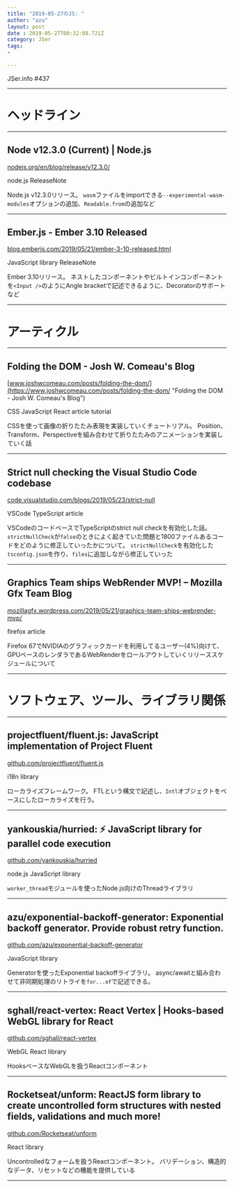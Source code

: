 ```yaml
---
title: "2019-05-27のJS: "
author: "azu"
layout: post
date : 2019-05-27T00:32:08.721Z
category: JSer
tags:
-

---
```


JSer.info #437

----

<h1 class="site-genre">ヘッドライン</h1>

----

## Node v12.3.0 (Current) | Node.js
[nodejs.org/en/blog/release/v12.3.0/](https://nodejs.org/en/blog/release/v12.3.0/ "Node v12.3.0 (Current) | Node.js")
<p class="jser-tags jser-tag-icon"><span class="jser-tag">node.js</span> <span class="jser-tag">ReleaseNote</span></p>

Node.js v12.3.0リリース。
`wasm`ファイルをimportできる`--experimental-wasm-modules`オプションの追加、`Readable.from`の追加など


----

## Ember.js - Ember 3.10 Released
[blog.emberjs.com/2019/05/21/ember-3-10-released.html](https://blog.emberjs.com/2019/05/21/ember-3-10-released.html "Ember.js - Ember 3.10 Released")
<p class="jser-tags jser-tag-icon"><span class="jser-tag">JavaScript</span> <span class="jser-tag">library</span> <span class="jser-tag">ReleaseNote</span></p>

Ember 3.10リリース。
ネストしたコンポーネントやビルトインコンポーネントを`<Input />`のようにAngle bracketで記述できるように、Decoratorのサポートなど


----
<h1 class="site-genre">アーティクル</h1>

----

## Folding the DOM - Josh W. Comeau's Blog
[www.joshwcomeau.com/posts/folding-the-dom/](https://www.joshwcomeau.com/posts/folding-the-dom/ "Folding the DOM - Josh W. Comeau's Blog")
<p class="jser-tags jser-tag-icon"><span class="jser-tag">CSS</span> <span class="jser-tag">JavaScript</span> <span class="jser-tag">React</span> <span class="jser-tag">article</span> <span class="jser-tag">tutorial</span></p>

CSSを使って画像の折りたたみ表現を実装していくチュートリアル。
Position、Transform、Perspectiveを組み合わせて折りたたみのアニメーションを実装していく話


----

## Strict null checking the Visual Studio Code codebase
[code.visualstudio.com/blogs/2019/05/23/strict-null](https://code.visualstudio.com/blogs/2019/05/23/strict-null "Strict null checking the Visual Studio Code codebase")
<p class="jser-tags jser-tag-icon"><span class="jser-tag">VSCode</span> <span class="jser-tag">TypeScript</span> <span class="jser-tag">article</span></p>

VSCodeのコードベースでTypeScriptのstrict null checkを有効化した話。
`strictNullCheck`が`false`のときによく起きていた問題と1800ファイルあるコードをどのように修正していったかについて。
`strictNullCheck`を有効化した`tsconfig.json`を作り、`files`に追加しながら修正していった


----

## Graphics Team ships WebRender MVP! – Mozilla Gfx Team Blog
[mozillagfx.wordpress.com/2019/05/21/graphics-team-ships-webrender-mvp/](https://mozillagfx.wordpress.com/2019/05/21/graphics-team-ships-webrender-mvp/ "Graphics Team ships WebRender MVP! – Mozilla Gfx Team Blog")
<p class="jser-tags jser-tag-icon"><span class="jser-tag">firefox</span> <span class="jser-tag">article</span></p>

Firefox 67でNVIDIAのグラフィックカードを利用してるユーザー(4%)向けて、GPUベースのレンダラであるWebRenderをロールアウトしていくリリーススケジュールについて


----
<h1 class="site-genre">ソフトウェア、ツール、ライブラリ関係</h1>

----

## projectfluent/fluent.js: JavaScript implementation of Project Fluent
[github.com/projectfluent/fluent.js](https://github.com/projectfluent/fluent.js "projectfluent/fluent.js: JavaScript implementation of Project Fluent")
<p class="jser-tags jser-tag-icon"><span class="jser-tag">i18n</span> <span class="jser-tag">library</span></p>

ローカライズフレームワーク。
FTLという構文で記述し、`Intl`オブジェクトをベースにしたローカライズを行う。


----

## yankouskia/hurried: ⚡️ JavaScript library for parallel code execution
[github.com/yankouskia/hurried](https://github.com/yankouskia/hurried "yankouskia/hurried: ⚡️ JavaScript library for parallel code execution")
<p class="jser-tags jser-tag-icon"><span class="jser-tag">node.js</span> <span class="jser-tag">JavaScript</span> <span class="jser-tag">library</span></p>

`worker_thread`モジュールを使ったNode.js向けのThreadライブラリ


----

## azu/exponential-backoff-generator: Exponential backoff generator. Provide robust retry function.
[github.com/azu/exponential-backoff-generator](https://github.com/azu/exponential-backoff-generator "azu/exponential-backoff-generator: Exponential backoff generator. Provide robust retry function.")
<p class="jser-tags jser-tag-icon"><span class="jser-tag">JavaScript</span> <span class="jser-tag">library</span></p>

Generatorを使ったExponential backoffライブラリ。
async/awaitと組み合わせて非同期処理のリトライを`for...of`で記述できる。


----

## sghall/react-vertex: React Vertex | Hooks-based WebGL library for React
[github.com/sghall/react-vertex](https://github.com/sghall/react-vertex "sghall/react-vertex: React Vertex | Hooks-based WebGL library for React")
<p class="jser-tags jser-tag-icon"><span class="jser-tag">WebGL</span> <span class="jser-tag">React</span> <span class="jser-tag">library</span></p>

HooksベースなWebGLを扱うReactコンポーネント


----

## Rocketseat/unform: ReactJS form library to create uncontrolled form structures with nested fields, validations and much more!
[github.com/Rocketseat/unform](https://github.com/Rocketseat/unform "Rocketseat/unform: ReactJS form library to create uncontrolled form structures with nested fields, validations and much more!")
<p class="jser-tags jser-tag-icon"><span class="jser-tag">React</span> <span class="jser-tag">library</span></p>

Uncontrolledなフォームを扱うReactコンポーネント。
バリデーション、構造的なデータ、リセットなどの機能を提供している


----
